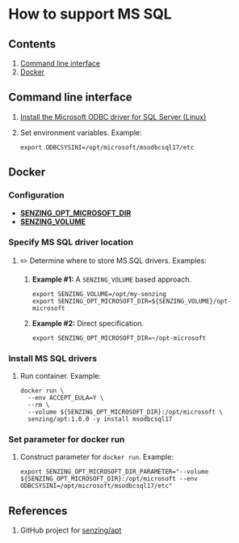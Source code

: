 # How to support MS SQL

## Contents

1. [Command line interface](#command-line-interface)
1. [Docker](#docker)

## Command line interface

1. [Install the Microsoft ODBC driver for SQL Server (Linux)](https://docs.microsoft.com/en-us/sql/connect/odbc/linux-mac/installing-the-microsoft-odbc-driver-for-sql-server)

1. Set environment variables.
   Example:

    ```console
    export ODBCSYSINI=/opt/microsoft/msodbcsql17/etc
    ```

## Docker

### Configuration

- **[SENZING_OPT_MICROSOFT_DIR](https://github.com/Senzing/knowledge-base/blob/main/lists/environment-variables.md#senzing_opt_microsoft_dir)**
- **[SENZING_VOLUME](https://github.com/Senzing/knowledge-base/blob/main/lists/environment-variables.md#senzing_volume)**

### Specify MS SQL driver location

1. :pencil2: Determine where to store MS SQL drivers.
   Examples:

    1. **Example #1:** A `SENZING_VOLUME` based approach.

        ```console
        export SENZING_VOLUME=/opt/my-senzing
        export SENZING_OPT_MICROSOFT_DIR=${SENZING_VOLUME}/opt-microsoft
        ```

    1. **Example #2:** Direct specification.

        ```console
        export SENZING_OPT_MICROSOFT_DIR=~/opt-microsoft
        ```

### Install MS SQL drivers

1. Run container.
   Example:

    ```console
    docker run \
      --env ACCEPT_EULA=Y \
      --rm \
      --volume ${SENZING_OPT_MICROSOFT_DIR}:/opt/microsoft \
      senzing/apt:1.0.0 -y install msodbcsql17
    ```

### Set parameter for docker run

1. Construct parameter for `docker run`.
   Example:

    ```console
    export SENZING_OPT_MICROSOFT_DIR_PARAMETER="--volume ${SENZING_OPT_MICROSOFT_DIR}:/opt/microsoft --env ODBCSYSINI=/opt/microsoft/msodbcsql17/etc"
    ```

## References

1. GitHub project for [senzing/apt](https://github.com/Senzing/docker-apt)
